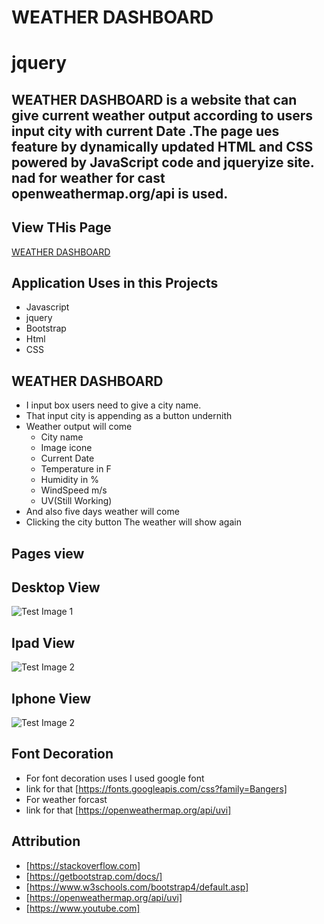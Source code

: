 # WEATHER DASHBOARD

# jquery
## WEATHER DASHBOARD is a website that can give current weather output according to users input city  with current Date .The page ues feature by dynamically updated HTML and CSS powered by JavaScript code and jqueryize site. nad for weather for cast openweathermap.org/api is used.

## View THis Page 
[WEATHER DASHBOARD](https://rumardas.github.io/weather_dashboard/.)

## Application Uses in this Projects
* Javascript
* jquery
* Bootstrap
* Html
* CSS

## WEATHER DASHBOARD 
* I input box users need to give a city name.
* That input city is appending as a button undernith
* Weather output will come
    * City name
    * Image icone
    * Current Date
    * Temperature in F
    * Humidity in %
    * WindSpeed m/s
    * UV(Still Working)
* And also five days weather will come
* Clicking the city button The weather will show again


## Pages  view
## Desktop View
![Test Image 1]()
## Ipad View
![Test Image 2]()
## Iphone View
![Test Image 2]()
## Font Decoration 

* For font decoration uses I used google font 
* link for that [https://fonts.googleapis.com/css?family=Bangers]
* For weather forcast 
* link for that [https://openweathermap.org/api/uvi]

## Attribution
* [https://stackoverflow.com]
* [https://getbootstrap.com/docs/]
* [https://www.w3schools.com/bootstrap4/default.asp]
* [https://openweathermap.org/api/uvi]
* [https://www.youtube.com]